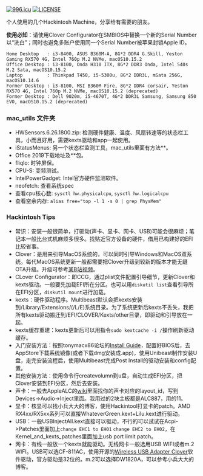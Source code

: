 
[![996.icu](https://img.shields.io/badge/link-996.icu-red.svg)](https://996.icu)
[![LICENSE](https://img.shields.io/badge/license-Anti%20996-blue.svg)](https://github.com/996icu/996.ICU/blob/master/LICENSE)

个人使用的几个Hackintosh Machine，分享给有需要的朋友。

**使用必知**：请使用Clover Configurator在SMBIOS中替换一个新的Serial Number以“洗白”；同时也避免多账户使用同一个Serial Number被苹果封锁Apple ID。

```
Home Desktop   : i3-8400, ASUS B360M-A, 8G*2 DDR4 G.Skill, Yeston Gaming RX570 4G, Intel 760p M.2 NVMe, macOS10.15.2
Office Desktop : i3-8100, Onda H310 ITX, 8G*2 DDR3 Onda, Intel 540s M.2 Sata, macOS10.15.2
Laptop         : Thinkpad T450, i5-5300u, 8G*2 DDR3L, mSata 256G, macOS10.14.6
Former Desktop : i3-8100, MSI B360M Fire, 8G*2 DDR4 corsair, Yeston RX570 4G, Intel 760p M.2 NVMe, macOS10.15.2 (deprecated)
Former Desktop : Dell 9020m, i5-4670T, 4G*2 DDR3L Samsung, Samsung 850 EVO, macOS10.15.2 (deprecated)
```

### mac_utils 文件夹
- HWSensors.6.26.1800.zip: 检测硬件健康、温度、风扇转速等的状态栏工具，小而且好用，需要kexts驱动和app一起使用。
- iStatusMenus: 另一个状态栏监测工具，mac_utils里面有方法**。
- Office 2019下载地址及**包。
- fliqlo: 时钟屏保。
- CPU-S: 变频测试。
- IntelPowerGadget: Intel官方硬件监测软件。
- neofetch: 查看系统spec
- 查看cpu核心数: `sysctl hw.physicalcpu`, `sysctl hw.logicalcpu`
- 查看空余内存: `alias free="top -l 1 -s 0 | grep PhysMem"`

### Hackintosh Tips
- 常识：安装一般很简单，打驱动(声卡、显卡、网卡、USB)可能会很麻烦；笔记本一般比台式机麻烦多很多。找贴近官方设备的硬件，借用已构建好的EFI比较省事。
- Clover：是用来引导MacOS系统的，可以同时引导Windows和MacOS双系统。每代MacOS系统更新一般都需要把Clover升级到较新的版本才能无缝OTA升级。升级可参考[某B站视频](https://www.bilibili.com/video/av49751074?t=72)。
- CLover Configurator：即CCG，通过plist文件配置引导细节，更新Clover和kexts驱动。一般要先加载EFI所在分区。也可以用`diskutil list`查看引导所在EFI分区，`diskutil mount`进行加载。
- kexts：硬件驱动程序。Multibeast默认会把kexts安装到/Library/Extensions/(/L/E)系统目录。为了系统更新后kexts不丢失，我把所有kexts驱动搬迁到/EFI/CLOVER/Kexts/other目录，即驱动和引导放在一起。
- kexts缓存重建：kexts更新后可以用指令`sudo kextcache -i /`操作刷新驱动缓存。
- 入门安装方法：按照tonymacx86论坛的[Install Guide](https://www.tonymacx86.com/threads/unibeast-install-macos-mojave-on-any-supported-intel-based-pc.259381/)，配置好BIOS后，去AppStore下载系统镜像(或者下载dmg安装成.app)，使用Unibeast制作安装U盘，走完安装流程后，使用Multibeast完成Post Install的驱动安装和config配置。
- 其他安装方法：使用命令行createvolumn到u盘，自动生成EFI分区，把Clover安装到EFI分区，然后去安装。
- 声卡：一般去AppleALC的[wiki](https://github.com/acidanthera/AppleALC/wiki/Supported-codecs)里面找你的声卡对应的layout_id，写到Devices->Audio->Inject里面。我用过的2块主板都是ALC887，用的11。
- 显卡：核显可以找小兵大大的博客，使用Hackintool打显卡的patch。AMD RX4xx/RX5xx系列可以直接WhateverGreen.kext+Lilu.kext进行驱动。
- USB：一般USBInjectAll.kext直接可以驱动，不行的可以试试在Acpi->Patches里面加上`change EHC1 to EH01` `change EHC2 to EH02`，在Kernel_and_kexts_patches里面加上usb port limit patch。
- 网卡：有线一般放一个kexts就能驱动。无线网卡一般选用USB WIFI或者m.2 WIFI。USB可以选CF-811AC，使用开源的[Wireless USB Adapter Clover](https://github.com/chris1111/Wireless-USB-Adapter-Clover/releases)软件驱动，官方驱动是32位的。m.2可以选择DW1820A，可以参考小兵大大的博客。